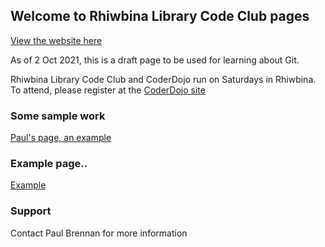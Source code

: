 ## Welcome to Rhiwbina Library Code Club pages 

[View the website here](https://rhiwbina-library-code-club.github.io/rhiwbinalibcodeclub.github.io/)

As of 2 Oct 2021, this is a draft page to be used for learning about Git. 

Rhiwbina Library Code Club and CoderDojo run on Saturdays in Rhiwbina. To attend, please register at the [CoderDojo site](https://zen.coderdojo.com/dojos/gb/rhiwbina-cardiff/cardiff-rhiwbina-library) 

### Some sample work 
[Paul's page, an example](https://github.com/Rhiwbina-Library-Code-Club/rhiwbinalibcodeclub.github.io/blob/main/paul.md)

### Example page..  
[Example](https://github.com/Rhiwbina-Library-Code-Club/rhiwbinalibcodeclub.github.io/blob/main/docs/example.html)


### Support 
Contact Paul Brennan for more information

